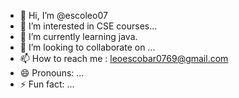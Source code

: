 - 👋 Hi, I’m @escoleo07
- 👀 I’m interested in CSE courses...
- 🌱 I’m currently learning java.
- 💞️ I’m looking to collaborate on ...
- 📫 How to reach me : leoescobar0769@gmail.com
- 😄 Pronouns: ...
- ⚡ Fun fact: ...

<!---
escoleo07/escoleo07 is a ✨ special ✨ repository because its `README.md` (this file) appears on your GitHub profile.
You can click the Preview link to take a look at your changes.
--->

